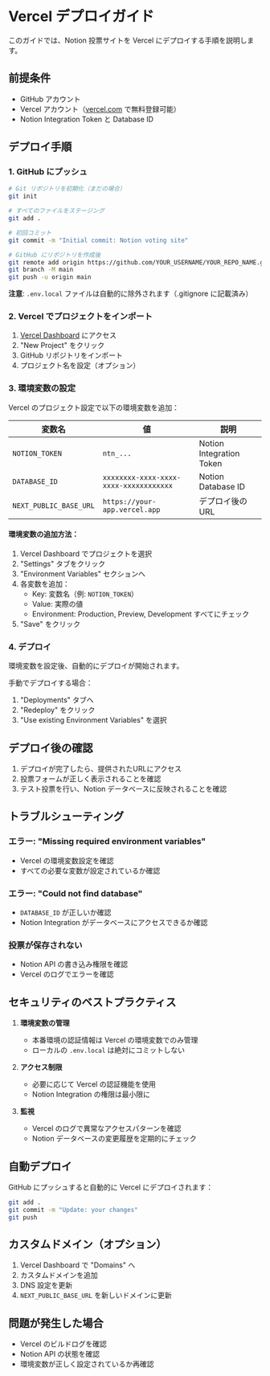 # Vercel デプロイガイド

このガイドでは、Notion 投票サイトを Vercel にデプロイする手順を説明します。

## 前提条件

- GitHub アカウント
- Vercel アカウント（[vercel.com](https://vercel.com) で無料登録可能）
- Notion Integration Token と Database ID

## デプロイ手順

### 1. GitHub にプッシュ

```bash
# Git リポジトリを初期化（まだの場合）
git init

# すべてのファイルをステージング
git add .

# 初回コミット
git commit -m "Initial commit: Notion voting site"

# GitHub にリポジトリを作成後
git remote add origin https://github.com/YOUR_USERNAME/YOUR_REPO_NAME.git
git branch -M main
git push -u origin main
```

**注意**: `.env.local` ファイルは自動的に除外されます（.gitignore に記載済み）

### 2. Vercel でプロジェクトをインポート

1. [Vercel Dashboard](https://vercel.com/dashboard) にアクセス
2. "New Project" をクリック
3. GitHub リポジトリをインポート
4. プロジェクト名を設定（オプション）

### 3. 環境変数の設定

Vercel のプロジェクト設定で以下の環境変数を追加：

| 変数名 | 値 | 説明 |
|--------|-----|------|
| `NOTION_TOKEN` | `ntn_...` | Notion Integration Token |
| `DATABASE_ID` | `xxxxxxxx-xxxx-xxxx-xxxx-xxxxxxxxxxxx` | Notion Database ID |
| `NEXT_PUBLIC_BASE_URL` | `https://your-app.vercel.app` | デプロイ後のURL |

#### 環境変数の追加方法：

1. Vercel Dashboard でプロジェクトを選択
2. "Settings" タブをクリック
3. "Environment Variables" セクションへ
4. 各変数を追加：
   - Key: 変数名（例: `NOTION_TOKEN`）
   - Value: 実際の値
   - Environment: Production, Preview, Development すべてにチェック
5. "Save" をクリック

### 4. デプロイ

環境変数を設定後、自動的にデプロイが開始されます。

手動でデプロイする場合：
1. "Deployments" タブへ
2. "Redeploy" をクリック
3. "Use existing Environment Variables" を選択

## デプロイ後の確認

1. デプロイが完了したら、提供されたURLにアクセス
2. 投票フォームが正しく表示されることを確認
3. テスト投票を行い、Notion データベースに反映されることを確認

## トラブルシューティング

### エラー: "Missing required environment variables"

- Vercel の環境変数設定を確認
- すべての必要な変数が設定されているか確認

### エラー: "Could not find database"

- `DATABASE_ID` が正しいか確認
- Notion Integration がデータベースにアクセスできるか確認

### 投票が保存されない

- Notion API の書き込み権限を確認
- Vercel のログでエラーを確認

## セキュリティのベストプラクティス

1. **環境変数の管理**
   - 本番環境の認証情報は Vercel の環境変数でのみ管理
   - ローカルの `.env.local` は絶対にコミットしない

2. **アクセス制限**
   - 必要に応じて Vercel の認証機能を使用
   - Notion Integration の権限は最小限に

3. **監視**
   - Vercel のログで異常なアクセスパターンを確認
   - Notion データベースの変更履歴を定期的にチェック

## 自動デプロイ

GitHub にプッシュすると自動的に Vercel にデプロイされます：

```bash
git add .
git commit -m "Update: your changes"
git push
```

## カスタムドメイン（オプション）

1. Vercel Dashboard で "Domains" へ
2. カスタムドメインを追加
3. DNS 設定を更新
4. `NEXT_PUBLIC_BASE_URL` を新しいドメインに更新

## 問題が発生した場合

- Vercel のビルドログを確認
- Notion API の状態を確認
- 環境変数が正しく設定されているか再確認